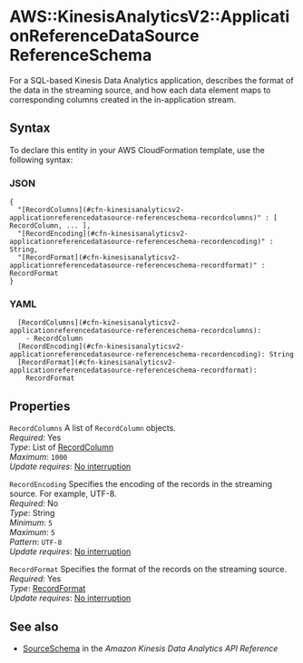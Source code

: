 # AWS::KinesisAnalyticsV2::ApplicationReferenceDataSource ReferenceSchema<a name="aws-properties-kinesisanalyticsv2-applicationreferencedatasource-referenceschema"></a>

For a SQL\-based Kinesis Data Analytics application, describes the format of the data in the streaming source, and how each data element maps to corresponding columns created in the in\-application stream\. 

## Syntax<a name="aws-properties-kinesisanalyticsv2-applicationreferencedatasource-referenceschema-syntax"></a>

To declare this entity in your AWS CloudFormation template, use the following syntax:

### JSON<a name="aws-properties-kinesisanalyticsv2-applicationreferencedatasource-referenceschema-syntax.json"></a>

```
{
  "[RecordColumns](#cfn-kinesisanalyticsv2-applicationreferencedatasource-referenceschema-recordcolumns)" : [ RecordColumn, ... ],
  "[RecordEncoding](#cfn-kinesisanalyticsv2-applicationreferencedatasource-referenceschema-recordencoding)" : String,
  "[RecordFormat](#cfn-kinesisanalyticsv2-applicationreferencedatasource-referenceschema-recordformat)" : RecordFormat
}
```

### YAML<a name="aws-properties-kinesisanalyticsv2-applicationreferencedatasource-referenceschema-syntax.yaml"></a>

```
  [RecordColumns](#cfn-kinesisanalyticsv2-applicationreferencedatasource-referenceschema-recordcolumns): 
    - RecordColumn
  [RecordEncoding](#cfn-kinesisanalyticsv2-applicationreferencedatasource-referenceschema-recordencoding): String
  [RecordFormat](#cfn-kinesisanalyticsv2-applicationreferencedatasource-referenceschema-recordformat): 
    RecordFormat
```

## Properties<a name="aws-properties-kinesisanalyticsv2-applicationreferencedatasource-referenceschema-properties"></a>

`RecordColumns`  <a name="cfn-kinesisanalyticsv2-applicationreferencedatasource-referenceschema-recordcolumns"></a>
A list of `RecordColumn` objects\.   
*Required*: Yes  
*Type*: List of [RecordColumn](aws-properties-kinesisanalyticsv2-applicationreferencedatasource-recordcolumn.md)  
*Maximum*: `1000`  
*Update requires*: [No interruption](https://docs.aws.amazon.com/AWSCloudFormation/latest/UserGuide/using-cfn-updating-stacks-update-behaviors.html#update-no-interrupt)

`RecordEncoding`  <a name="cfn-kinesisanalyticsv2-applicationreferencedatasource-referenceschema-recordencoding"></a>
Specifies the encoding of the records in the streaming source\. For example, UTF\-8\.  
*Required*: No  
*Type*: String  
*Minimum*: `5`  
*Maximum*: `5`  
*Pattern*: `UTF-8`  
*Update requires*: [No interruption](https://docs.aws.amazon.com/AWSCloudFormation/latest/UserGuide/using-cfn-updating-stacks-update-behaviors.html#update-no-interrupt)

`RecordFormat`  <a name="cfn-kinesisanalyticsv2-applicationreferencedatasource-referenceschema-recordformat"></a>
Specifies the format of the records on the streaming source\.  
*Required*: Yes  
*Type*: [RecordFormat](aws-properties-kinesisanalyticsv2-applicationreferencedatasource-recordformat.md)  
*Update requires*: [No interruption](https://docs.aws.amazon.com/AWSCloudFormation/latest/UserGuide/using-cfn-updating-stacks-update-behaviors.html#update-no-interrupt)

## See also<a name="aws-properties-kinesisanalyticsv2-applicationreferencedatasource-referenceschema--seealso"></a>
+  [SourceSchema](https://docs.aws.amazon.com/kinesisanalytics/latest/apiv2/API_SourceSchema.html) in the *Amazon Kinesis Data Analytics API Reference* 